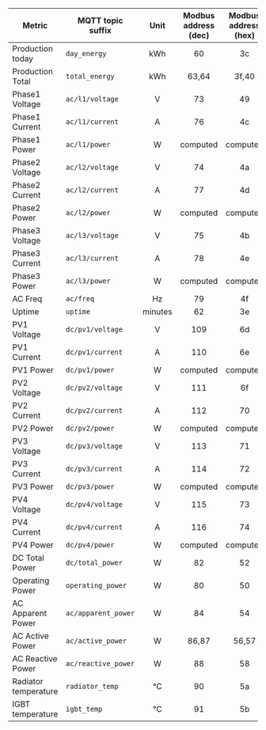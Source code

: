 |Metric|MQTT topic suffix|Unit|Modbus address (dec)|Modbus address (hex)|Modbus data type|Scale factor|
|---|---|:-:|:-:|:-:|:-:|:-:|
|Production today|`day_energy`|kWh|60|3c|U_WORD|0.1|
|Production Total|`total_energy`|kWh|63,64|3f,40|U_DWORD (LW,HW)|0.1|
|Phase1 Voltage|`ac/l1/voltage`|V|73|49|U_WORD|0.1|
|Phase1 Current|`ac/l1/current`|A|76|4c|U_WORD|0.1|
|Phase1 Power|`ac/l1/power`|W|computed|computed|n/a|1|
|Phase2 Voltage|`ac/l2/voltage`|V|74|4a|U_WORD|0.1|
|Phase2 Current|`ac/l2/current`|A|77|4d|U_WORD|0.1|
|Phase2 Power|`ac/l2/power`|W|computed|computed|n/a|1|
|Phase3 Voltage|`ac/l3/voltage`|V|75|4b|U_WORD|0.1|
|Phase3 Current|`ac/l3/current`|A|78|4e|U_WORD|0.1|
|Phase3 Power|`ac/l3/power`|W|computed|computed|n/a|1|
|AC Freq|`ac/freq`|Hz|79|4f|U_WORD|0.01|
|Uptime|`uptime`|minutes|62|3e|U_WORD|1|
|PV1 Voltage|`dc/pv1/voltage`|V|109|6d|U_WORD|0.1|
|PV1 Current|`dc/pv1/current`|A|110|6e|U_WORD|0.1|
|PV1 Power|`dc/pv1/power`|W|computed|computed|n/a|1|
|PV2 Voltage|`dc/pv2/voltage`|V|111|6f|U_WORD|0.1|
|PV2 Current|`dc/pv2/current`|A|112|70|U_WORD|0.1|
|PV2 Power|`dc/pv2/power`|W|computed|computed|n/a|1|
|PV3 Voltage|`dc/pv3/voltage`|V|113|71|U_WORD|0.1|
|PV3 Current|`dc/pv3/current`|A|114|72|U_WORD|0.1|
|PV3 Power|`dc/pv3/power`|W|computed|computed|n/a|1|
|PV4 Voltage|`dc/pv4/voltage`|V|115|73|U_WORD|0.1|
|PV4 Current|`dc/pv4/current`|A|116|74|U_WORD|0.1|
|PV4 Power|`dc/pv4/power`|W|computed|computed|n/a|1|
|DC Total Power|`dc/total_power`|W|82|52|U_WORD|0.1|
|Operating Power|`operating_power`|W|80|50|U_WORD|0.1|
|AC Apparent Power|`ac/apparent_power`|W|84|54|U_WORD|0.1|
|AC Active Power|`ac/active_power`|W|86,87|56,57|U_DWORD (LW,HW)|0.1|
|AC Reactive Power|`ac/reactive_power`|W|88|58|U_WORD|0.1|
|Radiator temperature|`radiator_temp`|°C|90|5a|U_WORD|0.1|
|IGBT temperature|`igbt_temp`|°C|91|5b|U_WORD|0.1|
